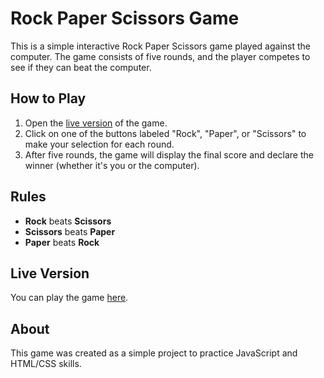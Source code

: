 # Rock Paper Scissors Game

This is a simple interactive Rock Paper Scissors game played against the computer. The game consists of five rounds, and the player competes to see if they can beat the computer.

## How to Play

1. Open the [live version](https://nzyoka10.github.io/rock-paper-scissors-game/) of the game.
2. Click on one of the buttons labeled "Rock", "Paper", or "Scissors" to make your selection for each round.
3. After five rounds, the game will display the final score and declare the winner (whether it's you or the computer).

## Rules

- **Rock** beats **Scissors**
- **Scissors** beats **Paper**
- **Paper** beats **Rock**

## Live Version

You can play the game [here](https://nzyoka10.github.io/rock-paper-scissors-game/).

## About

This game was created as a simple project to practice JavaScript and HTML/CSS skills.

